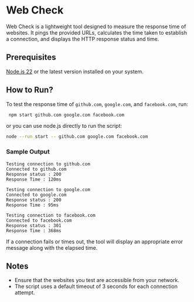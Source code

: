 # Web Check

Web Check is a lightweight tool designed to measure the response time of websites. It pings the provided URLs, calculates the time taken to establish a connection, and displays the HTTP response status and time.

## Prerequisites

[Node.js 22](https://nodejs.org/) or the latest version installed on your system.

## How to Run?

To test the response time of `github.com`, `google.com`, and `facebook.com`, run:

```bash
 npm start github.com google.com facebook.com
```

or you can use node.js directly to run the script:

```bash
node --run start -- github.com google.com facebook.com
```

### Sample Output

```
Testing connection to github.com
Connected to github.com
Response status : 200
Response Time : 120ms

Testing connection to google.com
Connected to google.com
Response status : 200
Response Time : 95ms

Testing connection to facebook.com
Connected to facebook.com
Response status : 301
Response Time : 368ms
```

If a connection fails or times out, the tool will display an appropriate error message along with the elapsed time.

## Notes

- Ensure that the websites you test are accessible from your network.
- The script uses a default timeout of 3 seconds for each connection attempt.
